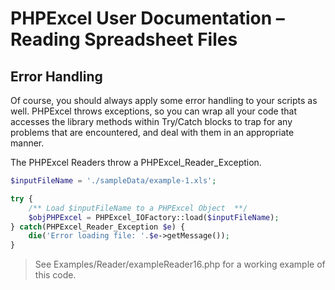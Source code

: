# PHPExcel User Documentation – Reading Spreadsheet Files

## Error Handling

Of course, you should always apply some error handling to your scripts as well. PHPExcel throws exceptions, so you can wrap all your code that accesses the library methods within Try/Catch blocks to trap for any problems that are encountered, and deal with them in an appropriate manner.

The PHPExcel Readers throw a PHPExcel_Reader_Exception.

```php
$inputFileName = './sampleData/example-1.xls';

try {
    /** Load $inputFileName to a PHPExcel Object  **/
    $objPHPExcel = PHPExcel_IOFactory::load($inputFileName);
} catch(PHPExcel_Reader_Exception $e) {
    die('Error loading file: '.$e->getMessage());
}
```

> See Examples/Reader/exampleReader16.php for a working example of this code.
